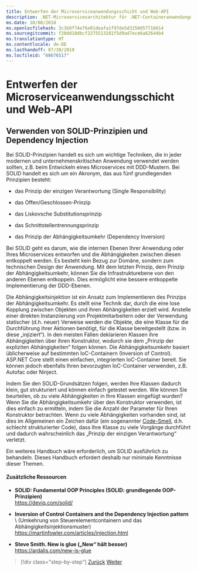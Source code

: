 ```yaml
---
title: Entwerfen der Microserviceanwendungsschicht und Web-API
description: .NET-Microservicesarchitektur für .NET-Containeranwendungen | Eine kurze Betrachtung der SOLID-Prinzipien zum Entwerfen der Anwendungsschicht.
ms.date: 10/08/2018
ms.openlocfilehash: 3c3b9f74e76e01deafa1f97de5d3250d57716014
ms.sourcegitcommit: f20dd18dbcf2275513281f5d9ad7ece6a62644b4
ms.translationtype: HT
ms.contentlocale: de-DE
ms.lasthandoff: 07/30/2019
ms.locfileid: "68676517"
---
```

# <a name="design-the-microservice-application-layer-and-web-api"></a>Entwerfen der Microserviceanwendungsschicht und Web-API

## <a name="use-solid-principles-and-dependency-injection"></a>Verwenden von SOLID-Prinzipien und Dependency Injection

Bei SOLID-Prinzipien handelt es sich um wichtige Techniken, die in jeder modernen und unternehmenskritischen Anwendung verwendet werden sollten, z.B. beim Entwickeln eines Microservices mit DDD-Mustern. Bei SOLID handelt es sich um ein Akronym, das aus fünf grundlegenden Prinzipien besteht:

- das Prinzip der einzigen Verantwortung (Single Responsibility)

- das Offen/Geschlossen-Prinzip

- das Liskovsche Substitutionsprinzip

- das Schnittstellentrennungsprinzip

- das Prinzip der Abhängigkeitsumkehr (Dependency Inversion)

Bei SOLID geht es darum, wie die internen Ebenen Ihrer Anwendung oder Ihres Microservices entworfen und die Abhängigkeiten zwischen diesen entkoppelt werden. Es besteht kein Bezug zur Domäne, sondern zum technischen Design der Anwendung. Mit dem letzten Prinzip, dem Prinzip der Abhängigkeitsumkehr, können Sie die Infrastrukturebene von den anderen Ebenen entkoppeln. Dies ermöglicht eine bessere entkoppelte Implementierung der DDD-Ebenen.

Die Abhängigkeitsinjektion ist ein Ansatz zum Implementieren des Prinzips der Abhängigkeitsumkehr. Es stellt eine Technik dar, durch die eine lose Kopplung zwischen Objekten und ihren Abhängigkeiten erzielt wird. Anstelle einer direkten Instanziierung von Projektmitarbeitern oder der Verwendung statischer (d.h. neuer) Verweise werden die Objekte, die eine Klasse für die Durchführung ihrer Aktionen benötigt, für die Klasse bereitgestellt (bzw. in diese „injiziert“). In den meisten Fällen deklarieren Klassen ihre Abhängigkeiten über ihren Konstruktor, wodurch sie dem „Prinzip der expliziten Abhängigkeiten“ folgen können. Die Abhängigkeitsumkehr basiert üblicherweise auf bestimmten IoC-Containern (Inversion of Control). ASP.NET Core stellt einen einfachen, integrierten IoC-Container bereit. Sie können jedoch ebenfalls Ihren bevorzugten IoC-Container verwenden, z.B. Autofac oder Ninject.

Indem Sie den SOLID-Grundsätzen folgen, werden Ihre Klassen dadurch klein, gut strukturiert und können einfach getestet werden. Wie können Sie beurteilen, ob zu viele Abhängigkeiten in Ihre Klassen eingefügt wurden? Wenn Sie die Abhängigkeitsumkehr über den Konstruktor verwenden, ist dies einfach zu ermitteln, indem Sie die Anzahl der Parameter für Ihren Konstruktor betrachten. Wenn zu viele Abhängigkeiten vorhanden sind, ist dies im Allgemeinen ein Zeichen dafür (ein sogenannter [Code-Smell](https://deviq.com/code-smells/), d.h. schlecht strukturierter Code), dass Ihre Klasse zu viele Vorgänge durchführt und dadurch wahrscheinlich das „Prinzip der einzigen Verantwortung“ verletzt.

Ein weiteres Handbuch wäre erforderlich, um SOLID ausführlich zu behandeln. Dieses Handbuch erfordert deshalb nur minimale Kenntnisse dieser Themen.

#### <a name="additional-resources"></a>Zusätzliche Ressourcen

- **SOLID: Fundamental OOP Principles (SOLID: grundlegende OOP-Prinzipien)**  \
  <https://deviq.com/solid/>

- **Inversion of Control Containers and the Dependency Injection pattern** \ (Umkehrung von Steuerelementcontainern und das Abhängigkeitsinjektionsmuster)
  <https://martinfowler.com/articles/injection.html>

- **Steve Smith. New is glue („New“ hält besser)**  \
  <https://ardalis.com/new-is-glue>

> [!div class="step-by-step"]
> [Zurück](nosql-database-persistence-infrastructure.md)
> [Weiter](microservice-application-layer-implementation-web-api.md)
